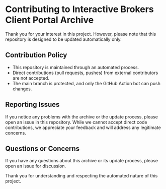 # Contributing to Interactive Brokers Client Portal Archive

Thank you for your interest in this project. However, please note that this repository is designed to be updated automatically only.

## Contribution Policy

- This repository is maintained through an automated process.
- Direct contributions (pull requests, pushes) from external contributors are not accepted.
- The main branch is protected, and only the GitHub Action bot can push changes.

## Reporting Issues

If you notice any problems with the archive or the update process, please open an issue in this repository. While we cannot accept direct code contributions, we appreciate your feedback and will address any legitimate concerns.

## Questions or Concerns

If you have any questions about this archive or its update process, please open an issue for discussion.

Thank you for understanding and respecting the automated nature of this project.